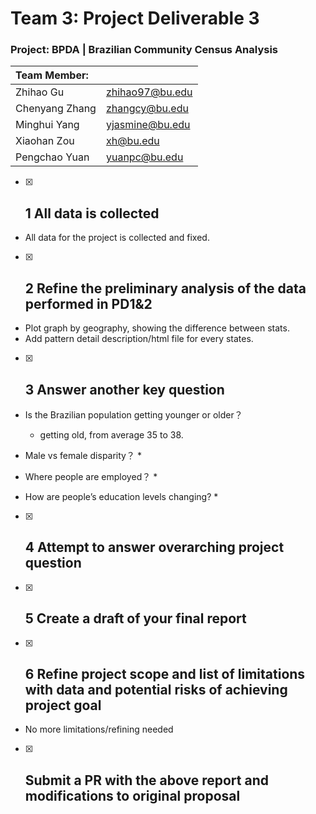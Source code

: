 # Team 3: Project Deliverable 3

### Project: BPDA | Brazilian Community Census Analysis

| Team Member:   |                 |
|:-------------- | --------------- |
| Zhihao Gu      | zhihao97@bu.edu |
| Chenyang Zhang | zhangcy@bu.edu  |
| Minghui Yang   | yjasmine@bu.edu |
| Xiaohan Zou    | xh@bu.edu       |
| Pengchao Yuan  | yuanpc@bu.edu   |

- [x] ## 1 All data is collected
* All data for the project is collected and fixed.

- [x] ## 2 Refine the preliminary analysis of the data performed in PD1&2

* Plot graph by geography, showing the difference between stats.
* Add pattern detail description/html file for every states.


- [x] ## 3 Answer another key question

* Is the Brazilian population getting younger or older？
  * getting old, from average 35 to 38.

* Male vs female disparity？
  * 

* Where people are employed？
  * 

* How are people’s education levels changing?
  * 


- [x] ## 4 Attempt to answer overarching project question

- [x] ## 5 Create a draft of your final report

- [x] ## 6 Refine project scope and list of limitations with data and potential risks of achieving project goal
* No more limitations/refining needed
- [x] ## Submit a PR with the above report and modifications to original proposal
